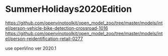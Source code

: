 # SummerHolidays2020Edition
https://github.com/openvinotoolkit/open_model_zoo/tree/master/models/intel/person-vehicle-bike-detection-crossroad-1016
https://github.com/openvinotoolkit/open_model_zoo/tree/master/models/intel/person-reidentification-retail-0277

use openVino ver 2020.1
